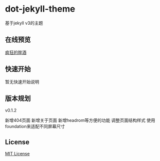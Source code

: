 # dot-jekyll-theme

基于jekyll v3的主题

## 在线预览

[疯狂的胖酒](http://justdot.me)

## 快速开始

暂无快速开始说明

## 版本规划

v0.1.2

新增404页面
新增关于页面
新增headrom等方便的功能
调整页面结构样式
使用foundation来适配不同屏幕尺寸

## License

[MIT License](https://github.com/sTdobTs/dot-jekyll-theme/blob/master/LICENSE)
